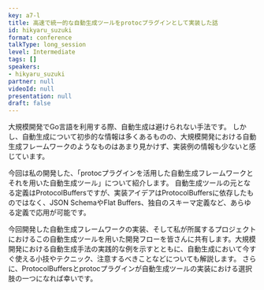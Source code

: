 ```yaml
---
key: a7-l
title: 高速で統一的な自動生成ツールをprotocプラグインとして実装した話
id: hikyaru_suzuki
format: conference
talkType: long_session
level: Intermediate
tags: []
speakers:
- hikyaru_suzuki
partner: null
videoId: null
presentation: null
draft: false
---
```

大規模開発でGo言語を利用する際、自動生成は避けられない手法です。 しかし、自動生成について初歩的な情報は多くあるものの、大規模開発における自動生成フレームワークのようなものはあまり見かけず、実装例の情報も少ないと感じています。

今回は私の開発した、「protocプラグインを活用した自動生成フレームワークとそれを用いた自動生成ツール」について紹介します。 自動生成ツールの元となる定義はProtocolBuffersですが、実装アイデアはProtocolBuffersに依存したものではなく、JSON SchemaやFlat Buffers、独自のスキーマ定義など、あらゆる定義で応用が可能です。

今回開発した自動生成フレームワークの実装、そして私が所属するプロジェクトにおけるこの自動生成ツールを用いた開発フローを皆さんに共有します。大規模開発における自動生成手法の実践的な例を示すとともに、自動生成において今すぐ使える小技やテクニック、注意するべきことなどについても解説します。 さらに、ProtocolBuffersとprotocプラグインが自動生成ツールの実装における選択肢の一つになれば幸いです。